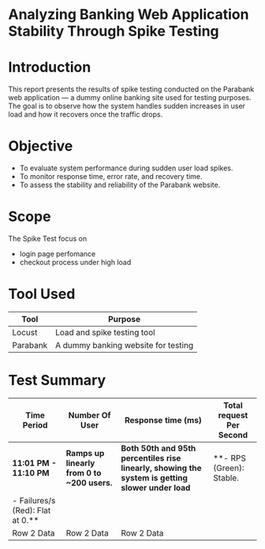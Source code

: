 # Analyzing Banking Web Application Stability Through Spike Testing

# Introduction
This report presents the results of spike testing conducted on the Parabank web application — a dummy online banking site used for testing purposes. The goal is to observe how the system handles sudden increases in user load and how it recovers once the traffic drops.
# Objective
- To evaluate system performance during sudden user load spikes.
- To monitor response time, error rate, and recovery time.
- To assess the stability and reliability of the Parabank website.
# Scope

The Spike Test focus on 

- login page perfomance
- checkout process under high load

# Tool Used
| Tool | Purpose |
|-----------|-----------|
| Locust | Load and spike testing tool | 
| Parabank | A dummy banking website for testing |

# Test Summary
| Time Period  | Number Of User | Response time (ms) | Total request Per Second |
|-----------|-----------|-----------|-----------|
| **11:01 PM - 11:10 PM** | **Ramps up linearly from 0 to ~200 users.** | **Both 50th and 95th percentiles rise linearly, showing the system is getting slower under load** | **- RPS (Green): Stable.
- Failures/s (Red): Flat at 0.** |
| Row 2 Data | Row 2 Data | Row 2 Data |  |



